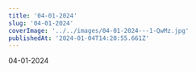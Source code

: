 ```yaml
---
title: '04-01-2024'
slug: '04-01-2024'
coverImage: '../../images/04-01-2024---1-QwMz.jpg'
publishedAt: '2024-01-04T14:20:55.661Z'
---
```


04-01-2024